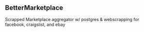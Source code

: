 ## BetterMarketplace

Scrapped Marketplace aggregator w/ postgres & webscrapping for facebook, craigslist, and ebay
